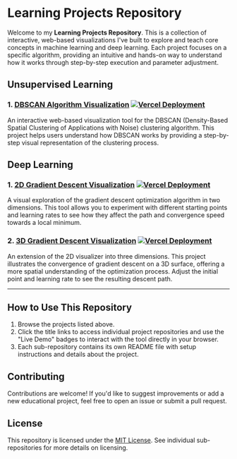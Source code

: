 # Learning Projects Repository

Welcome to my **Learning Projects Repository**. This is a collection of interactive, web-based visualizations I've built to explore and teach core concepts in machine learning and deep learning. Each project focuses on a specific algorithm, providing an intuitive and hands-on way to understand how it works through step-by-step execution and parameter adjustment.

## Unsupervised Learning

### 1. [DBSCAN Algorithm Visualization](https://github.com/gussttaav/learning-tools/tree/main/dbscan-visualization) [![Vercel Deployment](https://img.shields.io/badge/Vercel-Live_Demo-blue?style=flat)](https://learning-tools-peach.vercel.app/)

An interactive web-based visualization tool for the DBSCAN (Density-Based Spatial Clustering of Applications with Noise) clustering algorithm. This project helps users understand how DBSCAN works by providing a step-by-step visual representation of the clustering process.

## Deep Learning

### 1. [2D Gradient Descent Visualization](https://github.com/gussttaav/learning-tools/tree/main/gradient-descend-2D) [![Vercel Deployment](https://img.shields.io/badge/Vercel-Live_Demo-blue?style=flat)](https://gradient-descend2.vercel.app/)
A visual exploration of the gradient descent optimization algorithm in two dimensions. This tool allows you to experiment with different starting points and learning rates to see how they affect the path and convergence speed towards a local minimum.

### 2. [3D Gradient Descent Visualization](https://github.com/gussttaav/learning-tools/tree/main/gradient-descend-3D) [![Vercel Deployment](https://img.shields.io/badge/Vercel-Live_Demo-blue?style=flat)](https://gradient-descend3.vercel.app/)
An extension of the 2D visualizer into three dimensions. This project illustrates the convergence of gradient descent on a 3D surface, offering a more spatial understanding of the optimization process. Adjust the initial point and learning rate to see the resulting descent path.

---

## How to Use This Repository

1. Browse the projects listed above.
2. Click the title links to access individual project repositories and use the "Live Demo" badges to interact with the tool directly in your browser.
3. Each sub-repository contains its own README file with setup instructions and details about the project.

## Contributing

Contributions are welcome! If you'd like to suggest improvements or add a new educational project, feel free to open an issue or submit a pull request.

## License

This repository is licensed under the [MIT License](LICENSE). See individual sub-repositories for more details on licensing.

